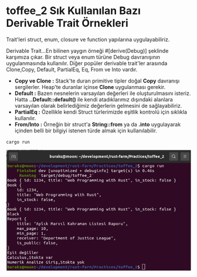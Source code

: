 # toffee_2 Sık Kullanılan Bazı Derivable Trait Örnekleri

Trait'leri struct, enum, closure ve function yapılarına uygulayabiliriz.

Derivable Trait...En bilinen yaygın örneği #[derive(Debug)] şeklinde karşımıza çıkar. Bir struct veya enum türüne Debug davranışının uygulanmasında kullanılır. Diğer popüler derivable trait'ler arasında Clone,Copy, Default, PartialEq, Eq, From ve Into vardır.

- __Copy ve Clone :__ Stack'te duran primitive tipler doğal __Copy__ davranışı sergilerler.
  Heap'te duranlar içinse __Clone__ uygulanması gerekir.
- __Default :__ Bazen nesnelerin varsayılan değerleri ile oluşturulmasını isteriz. Hatta __..Default::default()__ ile kendi atadıklarımız dışındaki alanlara  varsayılan olarak belirlediğimiz değerlerin gelmesini de sağlayabiliriz.
- __PartialEq :__ Özellikle kendi Struct türlerimizde eşitlik kontrolü için sıklıkla kullanılır.
- __From/Into :__ Örneğin bir struct'a __String::from__ ya da __.into__ uygulayarak içinden belli bir bilgiyi istenen türde almak için kullanılabilir.

```shell
cargo run
```

![../images/toffee_2_1.png](../images/toffee_2_1.png)